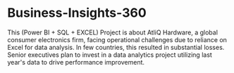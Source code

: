 # Business-Insights-360
This (Power BI + SQL + EXCEL) Project is about AtliQ Hardware, a global consumer electronics firm, facing operational challenges due to reliance on Excel for data analysis. In few countries, this resulted in substantial losses. Senior executives plan to invest in a data analytics project utilizing last year's data to drive performance improvement.
